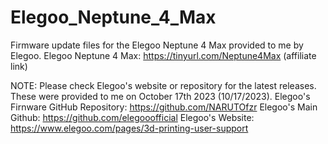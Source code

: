 # Elegoo_Neptune_4_Max

Firmware update files for the Elegoo Neptune 4 Max provided to me by Elegoo.
Elegoo Neptune 4 Max: https://tinyurl.com/Neptune4Max (affiliate link)
 
NOTE: Please check Elegoo's website or repository for the latest releases. These were provided to me on October 17th 2023 (10/17/2023).
Elegoo's Firnware GitHub Repository: https://github.com/NARUTOfzr
Elegoo's Main Github: https://github.com/elegooofficial
Elegoo's Website: https://www.elegoo.com/pages/3d-printing-user-support

